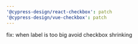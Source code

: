```yaml
---
'@cypress-design/react-checkbox': patch
'@cypress-design/vue-checkbox': patch
---
```


fix: when label is too big avoid checkbox shrinking
